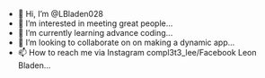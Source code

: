 - 👋 Hi, I’m @LBladen028
- 👀 I’m interested in meeting great people...
- 🌱 I’m currently learning advance coding...
- 💞️ I’m looking to collaborate on on making a dynamic app...
- 📫 How to reach me via Instagram compl3t3_lee/Facebook Leon Bladen...

<!---
LBladen028/LBladen028 is a ✨ special ✨ repository because its `README.md` (this file) appears on your GitHub profile.
You can click the Preview link to take a look at your changes.
--->

